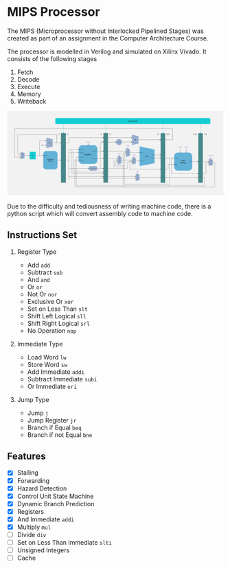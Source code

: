 # MIPS Processor
The MIPS (Microprocessor without Interlocked Pipelined Stages) was created as part of an assignment in the Computer Architecture Course. 

The processor is modelled in Verilog and simulated on Xilinx Vivado. It consists of the following stages
1. Fetch
2. Decode
3. Execute
4. Memory
5. Writeback

![Block Diagram of MIPS Processor](https://github.com/CtrlAltCoffee/MIPS_Processor/blob/main/diagram.jpg)

Due to the difficulty and tediousness of writing machine code, there is a python script which will convert assembly code to machine code. 

## Instructions Set
1. Register Type 
    * Add `add`
    * Subtract `sub`
    * And `and`
    * Or `or`
    * Not Or `nor`
    * Exclusive Or `xor`
    * Set on Less Than `slt`
    * Shift Left Logical `sll`
    * Shift Right Logical `srl`
    * No Operation `nop`
  
2. Immediate Type 
    * Load Word `lw`
    * Store Word `sw`
    * Add Immediate `addi`
    * Subtract Immediate `subi`
    * Or Immediate `ori`
  
3. Jump Type 
    * Jump `j`
    * Jump Register `jr`
    * Branch if Equal `beq`
    * Branch if not Equal `bne`

## Features
- [x] Stalling
- [x] Forwarding
- [x] Hazard Detection
- [x] Control Unit State Machine
- [x] Dynamic Branch Prediction
- [x] Registers
- [x] And Immediate `addi` 
- [x] Multiply `mul`
- [ ] Divide `div`
- [ ] Set on Less Than Immediate `slti`
- [ ] Unsigned Integers
- [ ] Cache
